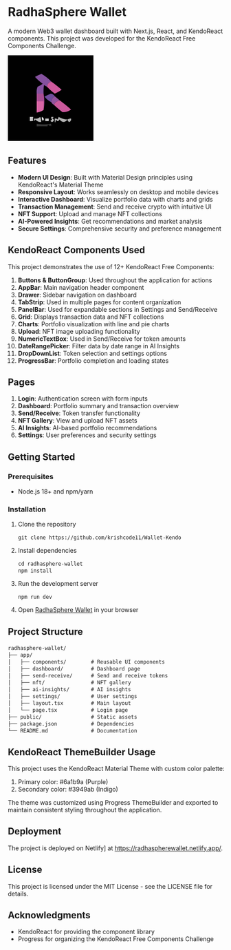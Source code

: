 # RadhaSphere Wallet

A modern Web3 wallet dashboard built with Next.js, React, and KendoReact components. This project was developed for the KendoReact Free Components Challenge.

![RadhaSphere Wallet](public/logos/radhasphere-dark.svg)

## Features

- **Modern UI Design**: Built with Material Design principles using KendoReact's Material Theme
- **Responsive Layout**: Works seamlessly on desktop and mobile devices
- **Interactive Dashboard**: Visualize portfolio data with charts and grids
- **Transaction Management**: Send and receive crypto with intuitive UI
- **NFT Support**: Upload and manage NFT collections
- **AI-Powered Insights**: Get recommendations and market analysis
- **Secure Settings**: Comprehensive security and preference management

## KendoReact Components Used

This project demonstrates the use of 12+ KendoReact Free Components:

1. **Buttons & ButtonGroup**: Used throughout the application for actions
2. **AppBar**: Main navigation header component
3. **Drawer**: Sidebar navigation on dashboard
4. **TabStrip**: Used in multiple pages for content organization
5. **PanelBar**: Used for expandable sections in Settings and Send/Receive
6. **Grid**: Displays transaction data and NFT collections
7. **Charts**: Portfolio visualization with line and pie charts
8. **Upload**: NFT image uploading functionality
9. **NumericTextBox**: Used in Send/Receive for token amounts
10. **DateRangePicker**: Filter data by date range in AI Insights
11. **DropDownList**: Token selection and settings options
12. **ProgressBar**: Portfolio completion and loading states

## Pages

1. **Login**: Authentication screen with form inputs
2. **Dashboard**: Portfolio summary and transaction overview
3. **Send/Receive**: Token transfer functionality
4. **NFT Gallery**: View and upload NFT assets
5. **AI Insights**: AI-based portfolio recommendations
6. **Settings**: User preferences and security settings

## Getting Started

### Prerequisites

- Node.js 18+ and npm/yarn

### Installation

1. Clone the repository
   ```
   git clone https://github.com/krishcode11/Wallet-Kendo
   ```

2. Install dependencies
   ```
   cd radhasphere-wallet
   npm install
   ```

3. Run the development server
   ```
   npm run dev
   ```

4. Open [RadhaSphere Wallet](https://rswallet.netlify.app/) in your browser

## Project Structure

```
radhasphere-wallet/
├── app/
│   ├── components/        # Reusable UI components
│   ├── dashboard/         # Dashboard page
│   ├── send-receive/      # Send and receive tokens
│   ├── nft/               # NFT gallery
│   ├── ai-insights/       # AI insights
│   ├── settings/          # User settings
│   ├── layout.tsx         # Main layout
│   └── page.tsx           # Login page
├── public/                # Static assets
├── package.json           # Dependencies
└── README.md              # Documentation
```

## KendoReact ThemeBuilder Usage

This project uses the KendoReact Material Theme with custom color palette:

1. Primary color: #6a1b9a (Purple)
2. Secondary color: #3949ab (Indigo)

The theme was customized using Progress ThemeBuilder and exported to maintain consistent styling throughout the application.

## Deployment

The project is deployed on Netlify] at https://radhaspherewallet.netlify.app/.

## License

This project is licensed under the MIT License - see the LICENSE file for details.

## Acknowledgments

- KendoReact for providing the component library
- Progress for organizing the KendoReact Free Components Challenge
